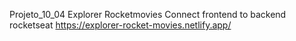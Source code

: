 Projeto_10_04 Explorer Rocketmovies Connect frontend to backend rocketseat
https://explorer-rocket-movies.netlify.app/
